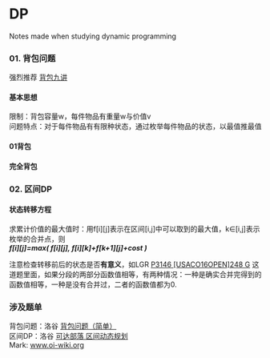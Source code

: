 # DP
Notes made when studying dynamic programming  
### 01. 背包问题
强烈推荐 [背包九讲](https://www.kancloud.cn/kancloud/pack/70124)
#### 基本思想
限制：背包容量w，每件物品有重量w与价值v  
问题特点：对于每件物品有有限种状态，通过枚举每件物品的状态，以最值推最值
#### 01背包
#### 完全背包
### 02. 区间DP
#### 状态转移方程
求累计价值的最大值时：用f[i][j]表示在区间[i,j]中可以取到的最大值，k∈[i,j]表示枚举的合并点，则  
***f[i][j]=max( f[i][j], f[i][k]+f[k+1][j]+cost )***  
  
注意检查转移前后的状态是否**有意义**，如LGR [P3146 [USACO16OPEN]248 G](https://www.luogu.com.cn/problem/P3146) 这道题里面，如果分段的两部分函数值相等，有两种情况：一种是确实合并完得到的函数值相等，一种是没有合并过，二者的函数值都为0.
### 涉及题单  
背包问题：洛谷 [背包问题（简单）](https://www.luogu.com.cn/training/8917)  
区间DP：洛谷 [可达部落 区间动态规划](https://www.luogu.com.cn/training/55511#problems)  
Mark: www.oi-wiki.org
